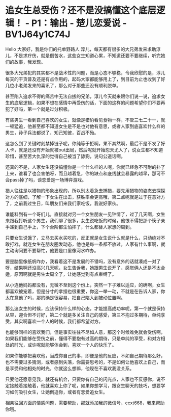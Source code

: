 # 追女生总受伤？还不是没搞懂这个底层逻辑！ - P1：输出 - 楚儿恋爱说 - BV1J64y1C74J

Hello 大家好，我是你们的托单野路人 淳儿，每天都有很多的大兄弟发来求助淳儿，不是求疗伤，就是倒苦水，这些女生知道心累，不知道还要不要继续，听完她们的故事，我发现。

很多大兄弟犯的其实都不是战术性的问题，而是心态不够稳，令我欣慰的是，淳儿每天的干货普及还是有点作用的，起码大家都能够用上了，到目前为止也收到了好几位小老弟发来的喜讯了，那么对于那些还没有顺利脱单。

甚至陷入追求不得的痛苦中无法自拔的兄弟，淳儿今天就来跟你们说一说，追求女生的底层逻辑，如果不想在感情中再受伤的话，下面的这样的问题希望你们不要再犯了好吗，第一个就是过分积极。

有些男生一看到自己喜欢的女生，就像是猎豹看见食物一样，不管三七二十一，就一顿猛追，他甚至都不知道女生是不是也对他有意思，或者人家到底喜欢什么样的男生，孙子兵法都说了，知己知彼，百战不殆。

这怎么到了关键时刻禁掉链子呢，你纯等于拒啊，果不其然啊，最后不是不发了好人卡，就是还没有开始就被out出局，然后呢就开始怨天尤人了，说女生都不知道珍惜，甚至苦大仇深的觉得自己被当了舔狗，说句公道话啊。

还真的不是，人家女生还没搞懂你是一个什么样的人呢，你就已经急不可耐的扑了上来，谁看了也会害怕呀，而且越着急，你的缺点和底线就会暴露的越早，那可不会pass掉了吗，谈恋爱是一场博弈游戏。

猎人往往是以猎物的形象出现的，所以别太着急去捕猎，要先用猎物的姿态去探探对方的底细，了解一下女生在出击，获胜率会更高哦，第二点呢就是过于在意对方了，之前我过生日，叫朋友们来我们家吃饭，我说好家伙。

谁能料到有一个哥们儿，直接就对另一个女生朋友一见钟情了，过了几天啊，女生来跟我打听这个男生，我们聊了很多，女生说吃饭的时候，他恨不得把那个筷子亲手递到自己手上，下个台阶都生怕摔了，什么都替人家想的周到。

只要女生说饿了，立马去买水买吃的，反正就是女生说什么就是什么，只动绝对不敢打戏，就连女生在朋友圈发动态，他也是每一条都不放过，人家有什么事啊，就主动询问要不要帮忙，他要是口里像河水咋办。

要是脑里像纸帆咋办，我看着这不是发展的不错吗，没有意外的话就凑成一对了呀，结果啊还没高兴几天呢，女生告诉我，她跟男生说开了，感觉俩人还是不太合适，原因啊就是男生太周全了，让她感觉到有点束缚了。

从小连他妈妈都没有，无微不至到这个份上，突然一下子难以适应，的确啊，女生都喜欢被宠着，但是分寸的拿捏也很重要，你这一举一动，不就是在告诉人家，你太在意他了吗，那的确是很容易，把自己陷入到被动位置啊。

那么追女生的时候，应该保持什么样的心态，才能提高成功率呢，第一个就是保持从容，迎合但不讨好，第二个就是多关注自己的感受，第三不抱过多期待，单纯享受，其实啊喜欢一个人的时候，我们都希望对方。

也能够同样的喜欢我们，但是事实往往不尽如人意，那这个时候难免就会受伤啊，如果我们能够在受伤之前，懂得不要抱有过高的期待，只是单纯的享受，和对方相处的时光，或许呢就能够体会到，喜欢一个人的快乐了。

如果你能够把喜欢他，当成你自己的事，即便是他的反应，不如自己期待那么好，也不需要过多猜测，或者感到失落，你需要思考的，不是如何让他喜欢上自己，而是享受和他相处的时光，你就这么想嘛，他现在不喜欢我没关系。

只要他还愿意见我，就还有机会，只要你有自己的闪光点，人家也不反感你，说不定接触着接触着，他就喜欢上你了呢，如果你想学习，跟女生聊天的技巧，想要学习如何吸引女生，让她倒追你，或者有恋爱追女生。

相亲往回方面的情感问题，需要帮助，那就添加我的微信号，ccxt668，我来帮助你哦。
